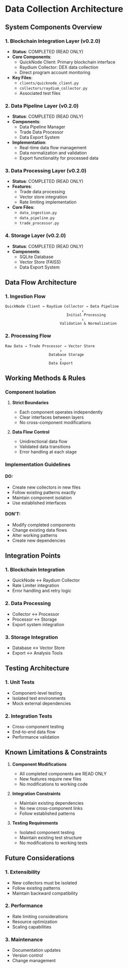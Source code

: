 # Data Collection Architecture

## System Components Overview

### 1. Blockchain Integration Layer (v0.2.0)
- **Status**: COMPLETED (READ ONLY)
- **Core Components**:
  - QuickNode Client: Primary blockchain interface
  - Raydium Collector: DEX data collection
  - Direct program account monitoring
- **Key Files**:
  - `clients/quicknode_client.py`
  - `collectors/raydium_collector.py`
  - Associated test files

### 2. Data Pipeline Layer (v0.2.0)
- **Status**: COMPLETED (READ ONLY)
- **Components**:
  - Data Pipeline Manager
  - Trade Data Processor
  - Data Export System
- **Implementation**:
  - Real-time data flow management
  - Data normalization and validation
  - Export functionality for processed data

### 3. Data Processing Layer (v0.2.0)
- **Status**: COMPLETED (READ ONLY)
- **Features**:
  - Trade data processing
  - Vector store integration
  - Rate limiting implementation
- **Core Files**:
  - `data_ingestion.py`
  - `data_pipeline.py`
  - `trade_processor.py`

### 4. Storage Layer (v0.2.0)
- **Status**: COMPLETED (READ ONLY)
- **Components**:
  - SQLite Database
  - Vector Store (FAISS)
  - Data Export System

## Data Flow Architecture

### 1. Ingestion Flow
```
QuickNode Client → Raydium Collector → Data Pipeline
                                   ↓
                            Initial Processing
                                   ↓
                         Validation & Normalization
```

### 2. Processing Flow
```
Raw Data → Trade Processor → Vector Store
                         ↓
                    Database Storage
                         ↓
                    Data Export
```

## Working Methods & Rules

### Component Isolation
1. **Strict Boundaries**
   - Each component operates independently
   - Clear interfaces between layers
   - No cross-component modifications

2. **Data Flow Control**
   - Unidirectional data flow
   - Validated data transitions
   - Error handling at each stage

### Implementation Guidelines

#### DO:
- Create new collectors in new files
- Follow existing patterns exactly
- Maintain component isolation
- Use established interfaces

#### DON'T:
- Modify completed components
- Change existing data flows
- Alter working patterns
- Create new dependencies

## Integration Points

### 1. Blockchain Integration
- QuickNode ↔ Raydium Collector
- Rate Limiter integration
- Error handling and retry logic

### 2. Data Processing
- Collector ↔ Processor
- Processor ↔ Storage
- Export system integration

### 3. Storage Integration
- Database ↔ Vector Store
- Export ↔ Analysis Tools

## Testing Architecture

### 1. Unit Tests
- Component-level testing
- Isolated test environments
- Mock external dependencies

### 2. Integration Tests
- Cross-component testing
- End-to-end data flow
- Performance validation

## Known Limitations & Constraints

1. **Component Modifications**
   - All completed components are READ ONLY
   - New features require new files
   - No modifications to working code

2. **Integration Constraints**
   - Maintain existing dependencies
   - No new cross-component links
   - Follow established patterns

3. **Testing Requirements**
   - Isolated component testing
   - Maintain existing test structure
   - No modifications to working tests

## Future Considerations

### 1. Extensibility
- New collectors must be isolated
- Follow existing patterns
- Maintain backward compatibility

### 2. Performance
- Rate limiting considerations
- Resource optimization
- Scaling capabilities

### 3. Maintenance
- Documentation updates
- Version control
- Change management
